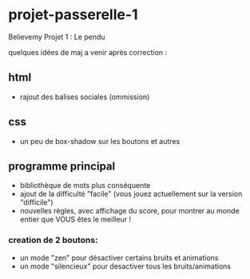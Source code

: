 # projet-passerelle-1

Believemy Projet 1 : Le pendu

quelques idées de maj a venir après correction :

## html

- rajout des balises sociales (ommission)

## css

- un peu de box-shadow sur les boutons et autres

## programme principal

- bibliothèque de mots plus conséquente
- ajout de la difficulté "facile" (vous jouez actuellement sur la version "difficile")
- nouvelles règles, avec affichage du score, pour montrer au monde entier que VOUS êtes le meilleur !

### creation de 2 boutons:
- un mode "zen" pour désactiver certains bruits et animations
- un mode "silencieux" pour desactiver tous les bruits/animations